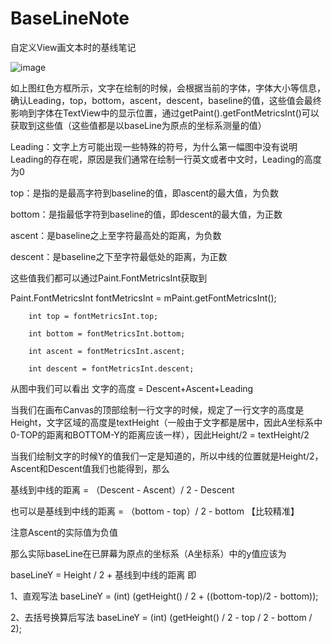 # BaseLineNote
自定义View画文本时的基线笔记

![image](https://github.com/zghhr1122/BaseLineNote/baeline.png)

如上图红色方框所示，文字在绘制的时候，会根据当前的字体，字体大小等信息，确认Leading，top，bottom，ascent，descent，baseline的值，这些值会最终影响到字体在TextView中的显示位置，通过getPaint().getFontMetricsInt()可以获取到这些值（这些值都是以baseLine为原点的坐标系测量的值）

Leading：文字上方可能出现一些特殊的符号，为什么第一幅图中没有说明Leading的存在呢，原因是我们通常在绘制一行英文或者中文时，Leading的高度为0

top：是指的是最高字符到baseline的值，即ascent的最大值，为负数

bottom：是指最低字符到baseline的值，即descent的最大值，为正数

ascent：是baseline之上至字符最高处的距离，为负数

descent：是baseline之下至字符最低处的距离，为正数

这些值我们都可以通过Paint.FontMetricsInt获取到



Paint.FontMetricsInt  fontMetricsInt = mPaint.getFontMetricsInt();

        int top = fontMetricsInt.top;
        
        int bottom = fontMetricsInt.bottom;
        
        int ascent = fontMetricsInt.ascent;
        
        int descent = fontMetricsInt.descent;
        


从图中我们可以看出
文字的高度 = Descent+Ascent+Leading

当我们在画布Canvas的顶部绘制一行文字的时候，规定了一行文字的高度是Height，文字区域的高度是textHeight（一般由于文字都是居中，因此A坐标系中0-TOP的距离和BOTTOM-Y的距离应该一样），因此Height/2 = textHeight/2

当我们绘制文字的时候Y的值我们一定是知道的，所以中线的位置就是Height/2，Ascent和Descent值我们也能得到，那么

基线到中线的距离 = （Descent - Ascent）/ 2 - Descent

也可以是基线到中线的距离 = （bottom - top）/ 2 - bottom  【比较精准】

注意Ascent的实际值为负值

那么实际baseLine在已屏幕为原点的坐标系（A坐标系）中的y值应该为

baseLineY = Height / 2 + 基线到中线的距离  即

1、直观写法
baseLineY = (int) (getHeight() / 2 + ((bottom-top)/2 - bottom));

2、去括号换算后写法
baseLineY = (int) (getHeight() / 2 - top / 2 - bottom / 2);
